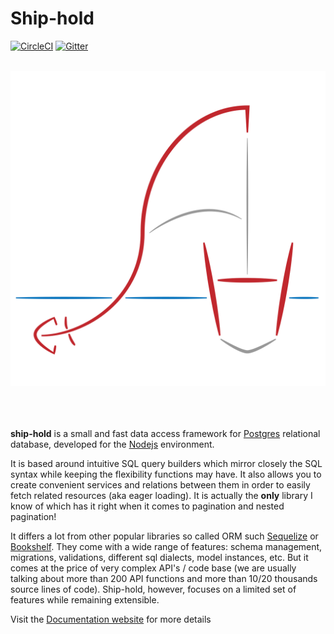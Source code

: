 # Ship-hold

[![CircleCI](https://circleci.com/gh/zorro-del-caribe/ship-hold.svg?style=svg)](https://circleci.com/gh/zorro-del-caribe/ship-hold)
[![Gitter](https://badges.gitter.im/zorro-del-caribe/ship-hold.svg)](https://gitter.im/zorro-del-caribe/ship-hold?utm_source=badge&utm_medium=badge&utm_campaign=pr-badge)

<div align="center">
	<br>
	<div>
		<img src="docs/resources/ship-hold-logo.svg" alt="ship-hold logo">
	</div>
	<br>
	<br>
	<br>
</div>

**ship-hold** is a small and fast data access framework for [Postgres](https://www.postgresql.org) relational database, developed for the
[Nodejs](https://nodejs.org/) environment.

It is based around intuitive SQL query builders which mirror closely the SQL syntax
while keeping the flexibility functions may have.
It also allows you to create convenient services and relations between them in order to easily fetch related resources (aka eager loading).
It is actually the **only** library I know of which has it right when it comes to pagination and nested pagination!

It differs a lot from other popular libraries so called ORM such
[Sequelize](http://docs.sequelizejs.com/) or [Bookshelf](http://bookshelfjs.org/).
They come with a wide range of features:
schema management, migrations, validations, different sql dialects, model instances, etc. But it comes at the price of very complex API's / code base
(we are usually talking about more than 200 API functions and more than 10/20 thousands source lines of code).
Ship-hold, however, focuses on a limited set of features while remaining extensible.

Visit the [Documentation website](https://ship-hold.com) for more details
